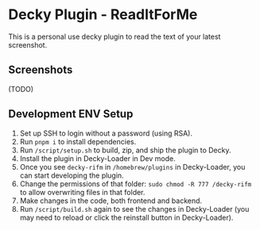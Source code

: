 
# Decky Plugin - ReadItForMe 

This is a personal use decky plugin to read the text of your latest screenshot.

## Screenshots

(TODO)

## Development ENV Setup

1. Set up SSH to login without a password (using RSA).
2. Run `pnpm i` to install dependencies.
3. Run `/script/setup.sh` to build, zip, and ship the plugin to Decky.
4. Install the plugin in Decky-Loader in Dev mode.
5. Once you see `decky-rifm` in `/homebrew/plugins` in Decky-Loader, you can start developing the plugin.
6. Change the permissions of that folder: `sudo chmod -R 777 /decky-rifm` to allow overwriting files in that folder.
7. Make changes in the code, both frontend and backend.
8. Run `/script/build.sh` again to see the changes in Decky-Loader (you may need to reload or click the reinstall button in Decky-Loader).

